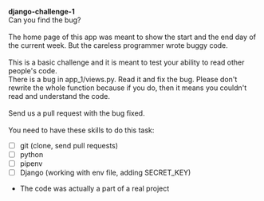 **django-challenge-1**
\
Can you find the bug?
\
\
The home page of this app was meant to show the start and the end day of the current week. But the careless programmer wrote buggy code.
\
\
This is a basic challenge and it is meant to test your ability to read other people's code.
\
There is a bug in app_1/views.py. Read it and fix the bug. Please don't rewrite the whole function because if you do, then it means you couldn't read and understand the code.
\
\
Send us a pull request with the bug fixed.
\
\
You need to have these skills to do this task:
- [ ] git (clone, send pull requests)
- [ ] python
- [ ] pipenv
- [ ] Django (working with env file, adding SECRET_KEY)

* The code was actually a part of a real project
